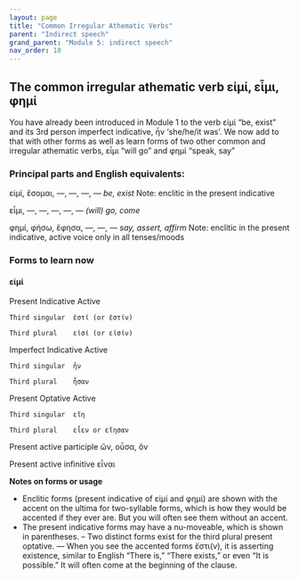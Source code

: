 ```yaml
---
layout: page
title: "Common Irregular Athematic Verbs"
parent: "Indirect speech"
grand_parent: "Module 5: indirect speech"
nav_order: 10
---
```


## The common irregular athematic verb εἰμί, εἶμι, φημί 

You have already been introduced in Module 1 to the verb εἰμί “be, exist” and its 3rd person imperfect indicative, ἦν ‘she/he/it was’. We now add to that with other forms as well as learn forms of two other common and irregular athematic verbs, εἶμι “will go” and φημί “speak, say” 

### Principal parts and English equivalents:

εἰμί, ἔσομαι, —, —, —, — 	*be, exist* Note: enclitic in the present indicative

εἶμι, —, —, —, —, —  *(will) go, come*

φημί, φήσω, ἔφησα, —, —, — *say, assert, affirm* Note: enclitic in the present indicative, active voice only in all tenses/moods

### Forms to learn now

#### εἰμί

Present Indicative Active
	
	Third singular	ἐστί (or ἐστίν)	
	
	Third plural	εἰσί (or εἰσίν)			

Imperfect Indicative Active
	
	Third singular	ἦν	
	
	Third plural	ἦσαν	

Present Optative Active
	
	Third singular	εἴη 	
	
	Third plural	εἶεν or εἴησαν 	
  
Present active participle	ὤν, οὖσα, ὄν	

Present active infinitive	εἶναι 

**Notes on forms or usage**
- Enclitic forms (present indicative of εἰμί and φημί) are shown with the accent on the ultima for two-syllable forms, which is how they would be accented if they ever are. But you will often see them without an accent.
- The present indicative forms may have a nu-moveable, which is shown in parentheses.
– Two distinct forms exist for the third plural present optative.
— When you see the accented forms ἔστι(ν), it is asserting existence, similar to English “There is,” “There exists,” or even “It is possible.” It will often come at the beginning of the clause.




